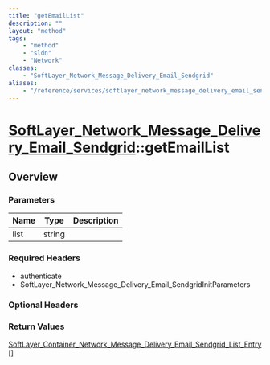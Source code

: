 ```yaml
---
title: "getEmailList"
description: ""
layout: "method"
tags:
    - "method"
    - "sldn"
    - "Network"
classes:
    - "SoftLayer_Network_Message_Delivery_Email_Sendgrid"
aliases:
    - "/reference/services/softlayer_network_message_delivery_email_sendgrid/getEmailList"
---
```

# [SoftLayer_Network_Message_Delivery_Email_Sendgrid](/reference/services/SoftLayer_Network_Message_Delivery_Email_Sendgrid)::getEmailList




## Overview 


### Parameters 
|Name | Type | Description |
| --- | --- | --- |
|list| string| |


### Required Headers
* authenticate
* SoftLayer_Network_Message_Delivery_Email_SendgridInitParameters

### Optional Headers

### Return Values
<a href='/reference/datatypes/SoftLayer_Container_Network_Message_Delivery_Email_Sendgrid_List_Entry'>SoftLayer_Container_Network_Message_Delivery_Email_Sendgrid_List_Entry[] </a>


